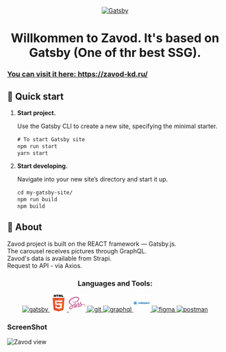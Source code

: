 <p align="center">
  <a href="https://www.gatsbyjs.com/?utm_source=starter&utm_medium=readme&utm_campaign=minimal-starter">
    <img alt="Gatsby" src="https://www.gatsbyjs.com/Gatsby-Monogram.svg" width="60" />
  </a>
</p>
<h1 align="center">
 Willkommen to Zavod. It's based on Gatsby (One of thr best SSG).
</h1>
<h3>
 <a href="https://zavod-kd.ru/">
    You can visit it here: https://zavod-kd.ru/
  </a>
</h3>

## 🚀 Quick start

1.  **Start project.**

    Use the Gatsby CLI to create a new site, specifying the minimal starter.

    ```shell
    # To start Gatsby site
    npm run start
    yarn start
    ```

2.  **Start developing.**

    Navigate into your new site’s directory and start it up.

    ```shell
    cd my-gatsby-site/
    npm run build
    npm build
    ```


## 📌 About

Zavod project is built on the REACT framework — Gatsby.js.</br>
The carousel receives pictures through GraphQL.</br>
Zavod's data is available from Strapi.</br>
Request to API - via Axios.</br>

<h3 align="center">Languages and Tools:</h3>
            <p align="center">
  <a href="https://www.gatsbyjs.com/" target="_blank" rel="noreferrer">
                    <img
                        src="https://www.vectorlogo.zone/logos/gatsbyjs/gatsbyjs-icon.svg"
                        alt="gatsby"
                        width="40"
                        height="40"
                    />
                </a>
   <a href="https://www.w3.org/html/" target="_blank" rel="noreferrer">
                    <img
                        src="https://raw.githubusercontent.com/devicons/devicon/master/icons/html5/html5-original-wordmark.svg"
                        alt="html5"
                        width="40"
                        height="40"
                    />
                </a>
   <a href="https://sass-lang.com" target="_blank" rel="noreferrer">
                    <img
                        src="https://raw.githubusercontent.com/devicons/devicon/master/icons/sass/sass-original.svg"
                        alt="sass"
                        width="40"
                        height="40"
                    />
                </a>
  
   <a href="https://git-scm.com/" target="_blank" rel="noreferrer">
                    <img
                        src="https://www.vectorlogo.zone/logos/git-scm/git-scm-icon.svg"
                        alt="git"
                        width="40"
                        height="40"
                    />
                </a>
   <a href="https://graphql.org" target="_blank" rel="noreferrer">
                    <img
                        src="https://www.vectorlogo.zone/logos/graphql/graphql-icon.svg"
                        alt="graphql"
                        width="40"
                        height="40"
                    />
                </a>
   <a href="https://webpack.js.org" target="_blank" rel="noreferrer">
                    <img
                        src="https://raw.githubusercontent.com/devicons/devicon/d00d0969292a6569d45b06d3f350f463a0107b0d/icons/webpack/webpack-original-wordmark.svg"
                        alt="webpack"
                        width="40"
                        height="40"
                    />
                </a>
    <a href="https://www.figma.com/" target="_blank" rel="noreferrer">
                    <img
                        src="https://www.vectorlogo.zone/logos/figma/figma-icon.svg"
                        alt="figma"
                        width="40"
                        height="40"
                    />
                </a>
  
  <a href="https://postman.com" target="_blank" rel="noreferrer">
                    <img
                        src="https://www.vectorlogo.zone/logos/getpostman/getpostman-icon.svg"
                        alt="postman"
                        width="40"
                        height="40"
                    />
                </a>
  
  
</p>

### ScreenShot

<p>
 <img
                        src="https://anton-zolf.su/img/zavod_1.PNG"
                        alt="Zavod view"
                        width="605"
                        height="450"
                    />
</p>



